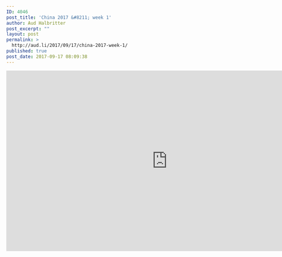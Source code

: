 ```yaml
---
ID: 4046
post_title: 'China 2017 &#8211; week 1'
author: Aud Halbritter
post_excerpt: ""
layout: post
permalink: >
  http://aud.li/2017/09/17/china-2017-week-1/
published: true
post_date: 2017-09-17 08:09:38
---
```

<iframe src="https://www.youtube.com/embed/-z0nF9Tf1WE" width="854" height="480" frameborder="0" allowfullscreen="allowfullscreen"></iframe>